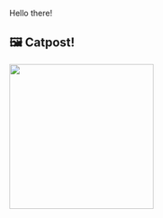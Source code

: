 Hello there!



## 🖼️ Catpost!

<sub>
    <img src="https://cdn2.thecatapi.com/images/4ua.jpg" height="256">
</sub>

